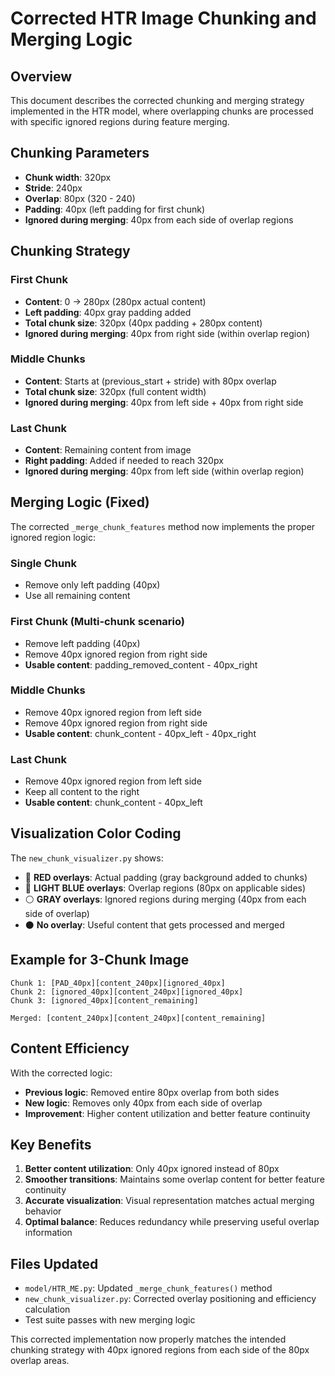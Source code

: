 # Corrected HTR Image Chunking and Merging Logic

## Overview

This document describes the corrected chunking and merging strategy implemented in the HTR model, where overlapping chunks are processed with specific ignored regions during feature merging.

## Chunking Parameters

- **Chunk width**: 320px
- **Stride**: 240px  
- **Overlap**: 80px (320 - 240)
- **Padding**: 40px (left padding for first chunk)
- **Ignored during merging**: 40px from each side of overlap regions

## Chunking Strategy

### First Chunk
- **Content**: 0 → 280px (280px actual content)
- **Left padding**: 40px gray padding added
- **Total chunk size**: 320px (40px padding + 280px content)
- **Ignored during merging**: 40px from right side (within overlap region)

### Middle Chunks
- **Content**: Starts at (previous_start + stride) with 80px overlap
- **Total chunk size**: 320px (full content width)
- **Ignored during merging**: 40px from left side + 40px from right side

### Last Chunk
- **Content**: Remaining content from image
- **Right padding**: Added if needed to reach 320px
- **Ignored during merging**: 40px from left side (within overlap region)

## Merging Logic (Fixed)

The corrected `_merge_chunk_features` method now implements the proper ignored region logic:

### Single Chunk
- Remove only left padding (40px)
- Use all remaining content

### First Chunk (Multi-chunk scenario)
- Remove left padding (40px) 
- Remove 40px ignored region from right side
- **Usable content**: padding_removed_content - 40px_right

### Middle Chunks
- Remove 40px ignored region from left side
- Remove 40px ignored region from right side  
- **Usable content**: chunk_content - 40px_left - 40px_right

### Last Chunk
- Remove 40px ignored region from left side
- Keep all content to the right
- **Usable content**: chunk_content - 40px_left

## Visualization Color Coding

The `new_chunk_visualizer.py` shows:

- 🔴 **RED overlays**: Actual padding (gray background added to chunks)
- 🔵 **LIGHT BLUE overlays**: Overlap regions (80px on applicable sides)  
- ⚪ **GRAY overlays**: Ignored regions during merging (40px from each side of overlap)
- ⚫ **No overlay**: Useful content that gets processed and merged

## Example for 3-Chunk Image

```
Chunk 1: [PAD_40px][content_240px][ignored_40px]
Chunk 2: [ignored_40px][content_240px][ignored_40px]  
Chunk 3: [ignored_40px][content_remaining]

Merged: [content_240px][content_240px][content_remaining]
```

## Content Efficiency

With the corrected logic:
- **Previous logic**: Removed entire 80px overlap from both sides
- **New logic**: Removes only 40px from each side of overlap  
- **Improvement**: Higher content utilization and better feature continuity

## Key Benefits

1. **Better content utilization**: Only 40px ignored instead of 80px
2. **Smoother transitions**: Maintains some overlap content for better feature continuity
3. **Accurate visualization**: Visual representation matches actual merging behavior
4. **Optimal balance**: Reduces redundancy while preserving useful overlap information

## Files Updated

- `model/HTR_ME.py`: Updated `_merge_chunk_features()` method
- `new_chunk_visualizer.py`: Corrected overlay positioning and efficiency calculation
- Test suite passes with new merging logic

This corrected implementation now properly matches the intended chunking strategy with 40px ignored regions from each side of the 80px overlap areas.

